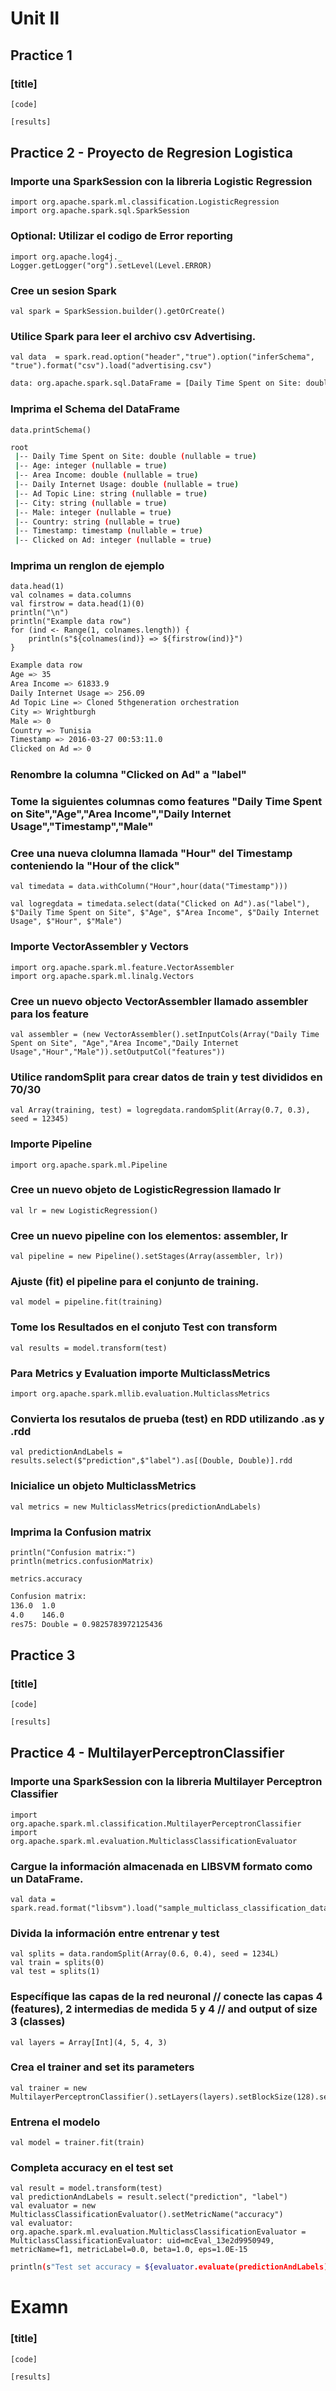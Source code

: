# Unit II 
## Practice 1
### [title]
```
[code]
```
```sh
[results]
```

## Practice 2 - Proyecto de Regresion Logistica
### Importe una  SparkSession con la libreria Logistic Regression
```
import org.apache.spark.ml.classification.LogisticRegression
import org.apache.spark.sql.SparkSession
```
### Optional: Utilizar el codigo de  Error reporting
```
import org.apache.log4j._
Logger.getLogger("org").setLevel(Level.ERROR)
```
### Cree un sesion Spark 
```
val spark = SparkSession.builder().getOrCreate()
```
### Utilice Spark para leer el archivo csv Advertising.
```
val data  = spark.read.option("header","true").option("inferSchema", "true").format("csv").load("advertising.csv")
```
```sh
data: org.apache.spark.sql.DataFrame = [Daily Time Spent on Site: double, Age: int ... 8 more fields]
```
### Imprima el Schema del DataFrame
```
data.printSchema()
```
```sh
root
 |-- Daily Time Spent on Site: double (nullable = true)
 |-- Age: integer (nullable = true)
 |-- Area Income: double (nullable = true)
 |-- Daily Internet Usage: double (nullable = true)
 |-- Ad Topic Line: string (nullable = true)
 |-- City: string (nullable = true)
 |-- Male: integer (nullable = true)
 |-- Country: string (nullable = true)
 |-- Timestamp: timestamp (nullable = true)
 |-- Clicked on Ad: integer (nullable = true)
```
### Imprima un renglon de ejemplo
```
data.head(1)
val colnames = data.columns
val firstrow = data.head(1)(0)
println("\n")
println("Example data row")
for (ind <- Range(1, colnames.length)) {
    println(s"${colnames(ind)} => ${firstrow(ind)}")
}

```
```sh
Example data row
Age => 35
Area Income => 61833.9
Daily Internet Usage => 256.09
Ad Topic Line => Cloned 5thgeneration orchestration
City => Wrightburgh
Male => 0
Country => Tunisia
Timestamp => 2016-03-27 00:53:11.0
Clicked on Ad => 0
```
### Renombre la columna "Clicked on Ad" a "label"
### Tome la siguientes columnas como features "Daily Time Spent on Site","Age","Area Income","Daily Internet Usage","Timestamp","Male"
### Cree una nueva clolumna llamada "Hour" del Timestamp conteniendo la  "Hour of the click"
```
val timedata = data.withColumn("Hour",hour(data("Timestamp")))
```
```
val logregdata = timedata.select(data("Clicked on Ad").as("label"), $"Daily Time Spent on Site", $"Age", $"Area Income", $"Daily Internet Usage", $"Hour", $"Male")
```
### Importe VectorAssembler y Vectors
```
import org.apache.spark.ml.feature.VectorAssembler
import org.apache.spark.ml.linalg.Vectors
```
### Cree un nuevo objecto VectorAssembler llamado assembler para los feature
```
val assembler = (new VectorAssembler().setInputCols(Array("Daily Time Spent on Site", "Age","Area Income","Daily Internet Usage","Hour","Male")).setOutputCol("features"))
```
### Utilice randomSplit para crear datos de train y test divididos en 70/30
```
val Array(training, test) = logregdata.randomSplit(Array(0.7, 0.3), seed = 12345)
```
### Importe  Pipeline
```
import org.apache.spark.ml.Pipeline
```
### Cree un nuevo objeto de  LogisticRegression llamado lr
```
val lr = new LogisticRegression()
```
### Cree un nuevo  pipeline con los elementos: assembler, lr
```
val pipeline = new Pipeline().setStages(Array(assembler, lr))
```
### Ajuste (fit) el pipeline para el conjunto de training.
```
val model = pipeline.fit(training)
```
### Tome los Resultados en el conjuto Test con transform
```
val results = model.transform(test)
```
### Para Metrics y Evaluation importe MulticlassMetrics
```
import org.apache.spark.mllib.evaluation.MulticlassMetrics
```
### Convierta los resutalos de prueba (test) en RDD utilizando .as y .rdd
```
val predictionAndLabels = results.select($"prediction",$"label").as[(Double, Double)].rdd
```
### Inicialice un objeto MulticlassMetrics 
```
val metrics = new MulticlassMetrics(predictionAndLabels)
```
### Imprima la  Confusion matrix
```
println("Confusion matrix:")
println(metrics.confusionMatrix)

metrics.accuracy
```
```sh
Confusion matrix:
136.0  1.0    
4.0    146.0
res75: Double = 0.9825783972125436
```

## Practice 3
### [title]
```
[code]
```
```sh
[results]
```

## Practice 4 - MultilayerPerceptronClassifier
### Importe una  SparkSession con la libreria Multilayer Perceptron Classifier
```
import org.apache.spark.ml.classification.MultilayerPerceptronClassifier
import org.apache.spark.ml.evaluation.MulticlassClassificationEvaluator
```
### Cargue la información almacenada en LIBSVM formato como un DataFrame.
```
val data = spark.read.format("libsvm").load("sample_multiclass_classification_data.txt")
```
### Divida la información entre entrenar y test
```
val splits = data.randomSplit(Array(0.6, 0.4), seed = 1234L)
val train = splits(0)
val test = splits(1)
```
### Específique las capas de la red neuronal // conecte las capas 4 (features), 2 intermedias de medida 5 y 4 // and output of size 3 (classes)
```
val layers = Array[Int](4, 5, 4, 3)
```
### Crea el trainer and set its parameters
```
val trainer = new MultilayerPerceptronClassifier().setLayers(layers).setBlockSize(128).setSeed(1234L).setMaxIter(100)
```
### Entrena el modelo
```
val model = trainer.fit(train)
```
### Completa accuracy en el test set
```
val result = model.transform(test)
val predictionAndLabels = result.select("prediction", "label")
val evaluator = new MulticlassClassificationEvaluator().setMetricName("accuracy")
val evaluator: org.apache.spark.ml.evaluation.MulticlassClassificationEvaluator = MulticlassClassificationEvaluator: uid=mcEval_13e2d9950949, metricName=f1, metricLabel=0.0, beta=1.0, eps=1.0E-15
```
```sh
println(s"Test set accuracy = ${evaluator.evaluate(predictionAndLabels)}")
```

# Examn
### [title]
```
[code]
```
```sh
[results]
```
